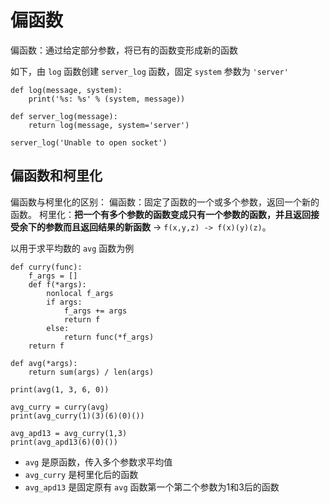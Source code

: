 # 偏函数
偏函数：通过给定部分参数，将已有的函数变形成新的函数

如下，由 `log` 函数创建 `server_log` 函数，固定 `system` 参数为 `'server'`
```
def log(message, system):
    print('%s: %s' % (system, message))

def server_log(message):
    return log(message, system='server')

server_log('Unable to open socket')
```

## 偏函数和柯里化
偏函数与柯里化的区别：
偏函数：固定了函数的一个或多个参数，返回一个新的函数。
柯里化：**把一个有多个参数的函数变成只有一个参数的函数，并且返回接受余下的参数而且返回结果的新函数** -> `f(x,y,z) -> f(x)(y)(z)`。

以用于求平均数的 `avg` 函数为例
```
def curry(func):
    f_args = []
    def f(*args):
        nonlocal f_args
        if args:
            f_args += args
            return f
        else:
            return func(*f_args)
    return f

def avg(*args):
    return sum(args) / len(args)

print(avg(1, 3, 6, 0))

avg_curry = curry(avg)
print(avg_curry(1)(3)(6)(0)())

avg_apd13 = avg_curry(1,3)
print(avg_apd13(6)(0)())
```

- `avg` 是原函数，传入多个参数求平均值
- `avg_curry` 是柯里化后的函数
- `avg_apd13` 是固定原有 `avg` 函数第一个第二个参数为1和3后的函数

